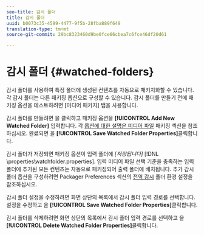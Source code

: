 ```yaml
---
seo-title: 감시 폴더
title: 감시 폴더
uuid: b0073c35-4599-4477-9f5b-28fba889f649
translation-type: tm+mt
source-git-commit: 29bc8323460d9be0fce66cbea7c6fce46df20d61

---
```



# 감시 폴더 {#watched-folders}

감시 폴더를 사용하여 특정 폴더에 생성된 컨텐츠를 자동으로 패키지화할 수 있습니다. 각 감시 폴더는 다른 패키징 옵션으로 구성할 수 있습니다. 감시 폴더를 만들기 전에 패키징 옵션을 테스트하려면 [미디어 패키지] 탭을 사용합니다.

감시 폴더를 만들려면 을 클릭하고 패키징 옵션을 **[!UICONTROL Add New Watched Folder]** 입력합니다. 각 [옵션에 대한 설명은 미디어 파일](../../aaxs-protecting-content/content-packaging-media-files/content-packaging-media-files-overview.md) 패키징 섹션을 참조하십시오. 완료되면 을 **[!UICONTROL Save Watched Folder Properties]**&#x200B;클릭합니다.

감시 폴더가 저장되면 패키징 옵션이 입력 폴더에 *[저장됩니다]* [!DNL \properties\watchfolder.properties]. 입력 미디어 파일 선택 기준을 충족하는 입력 폴더에 추가된 모든 컨텐츠는 자동으로 패키징되어 출력 폴더에 배치됩니다. 추가 감시 폴더 옵션을 구성하려면 Packager Preferences 섹션의 [전역 감시](../../aaxs-reference-implementations/fam-air-app-usage/initial-fam-setup-set-prefs/initial-fam-setup-pkg-prefs.md) 폴더 환경 설정을 참조하십시오.

감시 폴더 설정을 수정하려면 화면 상단의 목록에서 감시 폴더 입력 경로를 선택합니다. 설정을 수정하고 을 **[!UICONTROL Save Watched Folder Properties]**&#x200B;클릭합니다.

감시 폴더를 삭제하려면 화면 상단의 목록에서 감시 폴더 입력 경로를 선택하고 을 **[!UICONTROL Delete Watched Folder Properties]**&#x200B;클릭합니다.
